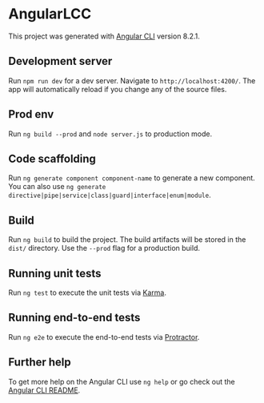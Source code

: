 # AngularLCC

This project was generated with [Angular CLI](https://github.com/angular/angular-cli) version 8.2.1.

## Development server

Run `npm run dev` for a dev server. Navigate to `http://localhost:4200/`. The app will automatically reload if you change any of the source files.

## Prod env
Run `ng build --prod` and `node server.js` to production mode.

## Code scaffolding

Run `ng generate component component-name` to generate a new component. You can also use `ng generate directive|pipe|service|class|guard|interface|enum|module`.

## Build

Run `ng build` to build the project. The build artifacts will be stored in the `dist/` directory. Use the `--prod` flag for a production build.

## Running unit tests

Run `ng test` to execute the unit tests via [Karma](https://karma-runner.github.io).

## Running end-to-end tests

Run `ng e2e` to execute the end-to-end tests via [Protractor](http://www.protractortest.org/).

## Further help

To get more help on the Angular CLI use `ng help` or go check out the [Angular CLI README](https://github.com/angular/angular-cli/blob/master/README.md).

